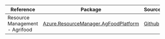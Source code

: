 | Reference | Package | Source |
|---|---|---|
|Resource Management - Agrifood|[Azure.ResourceManager.AgFoodPlatform](https://www.nuget.org/packages/Azure.ResourceManager.AgFoodPlatform)|[Github](https://github.com/Azure/azure-sdk-for-net/blob/main/sdk/agrifood/Azure.ResourceManager.AgFoodPlatform)|
